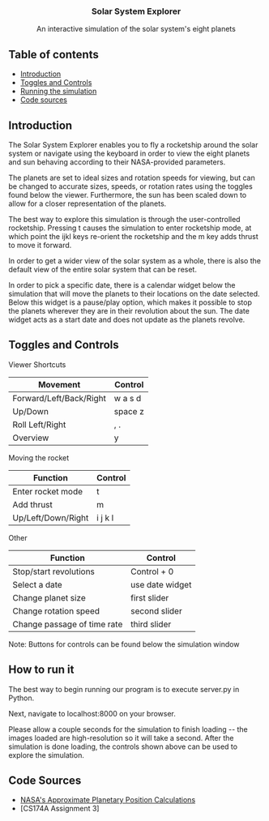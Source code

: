 <p align="center">
  <h3 align="center">Solar System Explorer</h3>

  <p align="center">
    An interactive simulation of the solar system's eight planets
  </p>
</p>


## Table of contents

- [Introduction](#introduction)
- [Toggles and Controls](#toggles-and-controls)
- [Running the simulation](#how-to-run-it)
- [Code sources](#code-sources)

## Introduction

The Solar System Explorer enables you to fly a rocketship around the solar system or navigate using the keyboard in order to view the eight planets and sun behaving according to their NASA-provided parameters.

The planets are set to ideal sizes and rotation speeds for viewing, but can be changed to accurate sizes, speeds, or rotation rates using the toggles found below the viewer. Furthermore, the sun has been scaled down to allow for a closer representation of the planets.

The best way to explore this simulation is through the user-controlled rocketship. Pressing t causes the simulation to enter rocketship mode, at which point the ijkl keys re-orient the rocketship and the m key adds thrust to move it forward.

In order to get a wider view of the solar system as a whole, there is also the default view of the entire solar system that can be reset.

In order to pick a specific date, there is a calendar widget below the simulation that will move the planets to their locations on the date selected. Below this widget is a pause/play option, which makes it possible to stop the planets wherever they are in their revolution about the sun. The date widget acts as a start date and does not update as the planets revolve.


## Toggles and Controls

Viewer Shortcuts

| Movement    | Control |
| ----------- | ----------- |
| Forward/Left/Back/Right      | w a s d       |
| Up/Down   | space z        |
| Roll Left/Right | , . |
| Overview      | y       |

Moving the rocket

| Function    | Control |
| ----------- | ----------- |
| Enter rocket mode      | t       |
| Add thrust   | m        |
| Up/Left/Down/Right | i j k l |

Other

| Function    | Control |
| ----------- | ----------- |
| Stop/start revolutions   | Control + 0        |
| Select a date | use date widget |
| Change planet size | first slider |
| Change rotation speed | second slider |
| Change passage of time rate | third slider |

Note: Buttons for controls can be found below the simulation window

## How to run it

The best way to begin running our program is to execute server.py in Python.

Next, navigate to localhost:8000 on your browser.

Please allow a couple seconds for the simulation to finish loading -- the images loaded are high-resolution so it will take a second. After the simulation is done loading, the controls shown above can be used to explore the simulation.

## Code Sources

- [NASA's Approximate Planetary Position Calculations](https://ssd.jpl.nasa.gov/planets/approx_pos.html)
- [CS174A Assignment 3] 
